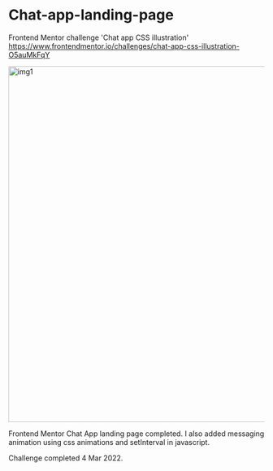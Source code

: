 # Chat-app-landing-page
Frontend Mentor challenge 'Chat app CSS illustration' https://www.frontendmentor.io/challenges/chat-app-css-illustration-O5auMkFqY


<img width="700" alt="img1" src="https://user-images.githubusercontent.com/81597737/156720397-c0711845-0bc4-4e10-b3f5-a3ba88a99a46.png">

Frontend Mentor Chat App landing page completed. I also added messaging animation using css animations and setInterval in javascript.

Challenge completed 4 Mar 2022.

